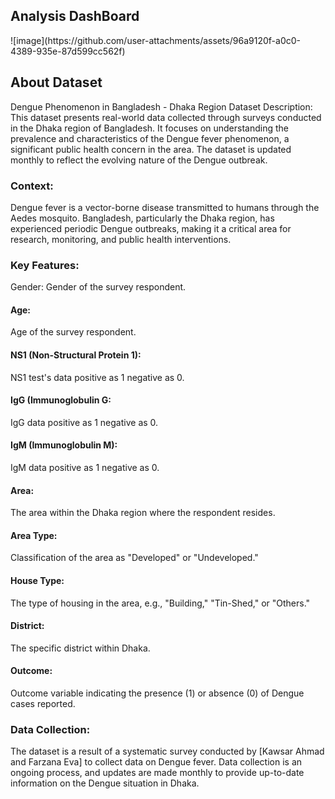 <h2>Analysis DashBoard</h2>
![image](https://github.com/user-attachments/assets/96a9120f-a0c0-4389-935e-87d599cc562f)
<h2>About Dataset</h2>
Dengue Phenomenon in Bangladesh - Dhaka Region
Dataset Description:
This dataset presents real-world data collected through surveys conducted in the Dhaka region of Bangladesh. It focuses on understanding the prevalence and characteristics of the Dengue fever phenomenon, a significant public health concern in the area. The dataset is updated monthly to reflect the evolving nature of the Dengue outbreak.

<h3>Context:</h3>
Dengue fever is a vector-borne disease transmitted to humans through the Aedes mosquito. Bangladesh, particularly the Dhaka region, has experienced periodic Dengue outbreaks, making it a critical area for research, monitoring, and public health interventions.

<h3>Key Features:</h3>
Gender: Gender of the survey respondent.

<h4>Age:</h4> Age of the survey respondent.

<h4>NS1 (Non-Structural Protein 1):</h4> NS1 test's data positive as 1 negative as 0.

<h4>IgG (Immunoglobulin G:</h4> IgG data positive as 1 negative as 0.

<h4>IgM (Immunoglobulin M):</h4> IgM data positive as 1 negative as 0.

<h4>Area:</h4> The area within the Dhaka region where the respondent resides.

<h4>Area Type:</h4> Classification of the area as "Developed" or "Undeveloped."

<h4>House Type:</h4> The type of housing in the area, e.g., "Building," "Tin-Shed," or "Others."

<h4>District:</h4> The specific district within Dhaka.

<h4>Outcome:</h4> Outcome variable indicating the presence (1) or absence (0) of Dengue cases reported.

<h3>Data Collection:</h3>
The dataset is a result of a systematic survey conducted by [Kawsar Ahmad and Farzana Eva] to collect data on Dengue fever. Data collection is an ongoing process, and updates are made monthly to provide up-to-date information on the Dengue situation in Dhaka.


